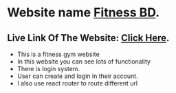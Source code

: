 # Website name [Fitness BD](https://fitness-bd-fa5ce.web.app/).

## Live Link Of The Website: [Click Here](https://fitness-bd-fa5ce.web.app/).

-   This is a fitness gym website
-   In this website you can see lots of functionality
-   There is login system.
-   User can create and login in their account.
-   I also use react router to route different url
